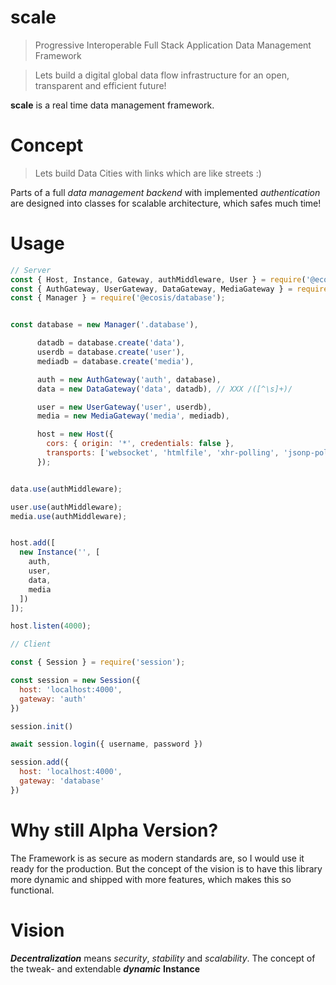 # scale

> Progressive Interoperable Full Stack Application Data Management Framework

> Lets build a digital global data flow infrastructure for an open, transparent and efficient future!

**scale** is a real time data management framework.

# Concept

> Lets build Data Cities with links which are like streets :)

Parts of a full *data management backend* with implemented *authentication* are designed into classes for scalable architecture, which safes much time!

# Usage

```js
// Server
const { Host, Instance, Gateway, authMiddleware, User } = require('@ecosis/core');
const { AuthGateway, UserGateway, DataGateway, MediaGateway } = require('@ecosis/common');
const { Manager } = require('@ecosis/database');


const database = new Manager('.database'),

      datadb = database.create('data'),
      userdb = database.create('user'),
      mediadb = database.create('media'),

      auth = new AuthGateway('auth', database),
      data = new DataGateway('data', datadb), // XXX /([^\s]+)/

      user = new UserGateway('user', userdb),
      media = new MediaGateway('media', mediadb),

      host = new Host({
        cors: { origin: '*', credentials: false },
        transports: ['websocket', 'htmlfile', 'xhr-polling', 'jsonp-polling', 'polling']
      });


data.use(authMiddleware);

user.use(authMiddleware);
media.use(authMiddleware);


host.add([
  new Instance('', [
    auth,
    user,
    data,
    media
  ])
]);

host.listen(4000);
```

```js
// Client

const { Session } = require('session');

const session = new Session({
  host: 'localhost:4000',
  gateway: 'auth'
})

session.init()

await session.login({ username, password })

session.add({
  host: 'localhost:4000',
  gateway: 'database'
})
```


# Why still Alpha Version?

The Framework is as secure as modern standards are, so I would use it ready for the production. But the concept of the vision is to have this library more dynamic and shipped with more features, which makes this so functional.

# Vision

***Decentralization*** means *security*, *stability* and *scalability*. The concept of the tweak- and extendable ***dynamic*** **Instance**
